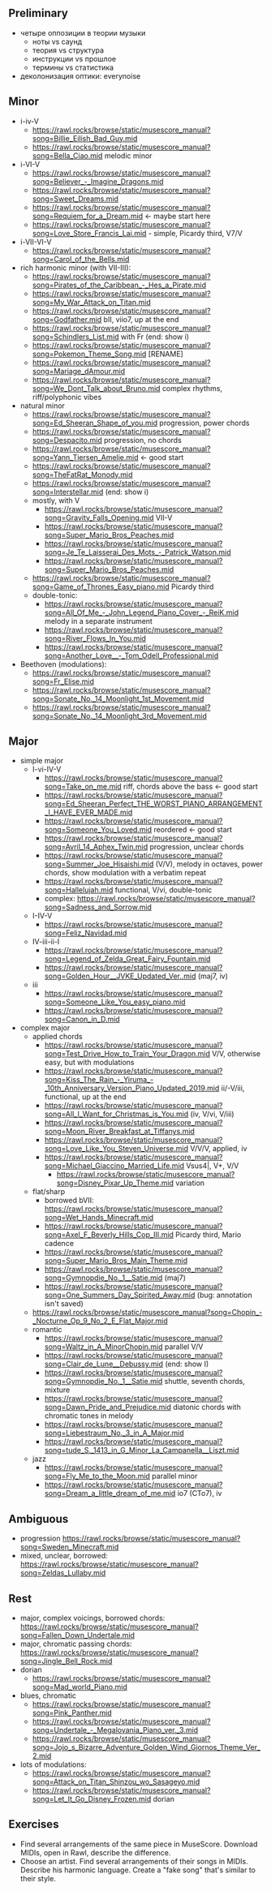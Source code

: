 
Preliminary
---

- четыре оппозиции в теории музыки
   - ноты vs саунд
   - теория vs структура
   - инструкции vs прошлое
   - термины vs статистика
- деколонизация оптики: everynoise

Minor
---

- i-iv-V
   - https://rawl.rocks/browse/static/musescore_manual?song=Billie_Eilish_Bad_Guy.mid 
   - https://rawl.rocks/browse/static/musescore_manual?song=Bella_Ciao.mid melodic minor
- i-VI-V
   - https://rawl.rocks/browse/static/musescore_manual?song=Believer_-_Imagine_Dragons.mid
   - https://rawl.rocks/browse/static/musescore_manual?song=Sweet_Dreams.mid
   - https://rawl.rocks/browse/static/musescore_manual?song=Requiem_for_a_Dream.mid <- maybe start here
   - https://rawl.rocks/browse/static/musescore_manual?song=Love_Store_Francis_Lai.mid - simple, Picardy third, V7/V
- i-VII-VI-V
  - https://rawl.rocks/browse/static/musescore_manual?song=Carol_of_the_Bells.mid
- rich harmonic minor (with VII-III):
   - https://rawl.rocks/browse/static/musescore_manual?song=Pirates_of_the_Caribbean_-_Hes_a_Pirate.mid
   - https://rawl.rocks/browse/static/musescore_manual?song=My_War_Attack_on_Titan.mid
   - https://rawl.rocks/browse/static/musescore_manual?song=Godfather.mid bII, viio7, up at the end
   - https://rawl.rocks/browse/static/musescore_manual?song=Schindlers_List.mid with Fr (end: show i)
   - https://rawl.rocks/browse/static/musescore_manual?song=Pokemon_Theme_Song.mid [RENAME]
   - https://rawl.rocks/browse/static/musescore_manual?song=Mariage_dAmour.mid
   - https://rawl.rocks/browse/static/musescore_manual?song=We_Dont_Talk_about_Bruno.mid complex rhythms, riff/polyphonic vibes
- natural minor
   - https://rawl.rocks/browse/static/musescore_manual?song=Ed_Sheeran_Shape_of_you.mid progression, power chords
   - https://rawl.rocks/browse/static/musescore_manual?song=Despacito.mid progression, no chords
   - https://rawl.rocks/browse/static/musescore_manual?song=Yann_Tiersen_Amelie.mid <- good start
   - https://rawl.rocks/browse/static/musescore_manual?song=TheFatRat_Monody.mid
   - https://rawl.rocks/browse/static/musescore_manual?song=Interstellar.mid (end: show i)
   - mostly, with V
      - https://rawl.rocks/browse/static/musescore_manual?song=Gravity_Falls_Opening.mid VII-V
      - https://rawl.rocks/browse/static/musescore_manual?song=Super_Mario_Bros_Peaches.mid
      - https://rawl.rocks/browse/static/musescore_manual?song=Je_Te_Laisserai_Des_Mots_-_Patrick_Watson.mid
      - https://rawl.rocks/browse/static/musescore_manual?song=Super_Mario_Bros_Peaches.mid
   - https://rawl.rocks/browse/static/musescore_manual?song=Game_of_Thrones_Easy_piano.mid Picardy third
   - double-tonic:
      - https://rawl.rocks/browse/static/musescore_manual?song=All_Of_Me_-_John_Legend_Piano_Cover_-_ReiK.mid melody in a separate instrument
      - https://rawl.rocks/browse/static/musescore_manual?song=River_Flows_In_You.mid
      - https://rawl.rocks/browse/static/musescore_manual?song=Another_Love__-_Tom_Odell_Professional.mid
- Beethoven (modulations):
   - https://rawl.rocks/browse/static/musescore_manual?song=Fr_Elise.mid
   - https://rawl.rocks/browse/static/musescore_manual?song=Sonate_No._14_Moonlight_1st_Movement.mid
   - https://rawl.rocks/browse/static/musescore_manual?song=Sonate_No._14_Moonlight_3rd_Movement.mid

Major
---

- simple major
   - I-vi-IV-V
      - https://rawl.rocks/browse/static/musescore_manual?song=Take_on_me.mid riff, chords above the bass <- good start
      - https://rawl.rocks/browse/static/musescore_manual?song=Ed_Sheeran_Perfect_THE_WORST_PIANO_ARRANGEMENT_I_HAVE_EVER_MADE.mid
      - https://rawl.rocks/browse/static/musescore_manual?song=Someone_You_Loved.mid reordered <- good start
      - https://rawl.rocks/browse/static/musescore_manual?song=Avril_14_Aphex_Twin.mid progression, unclear chords
      - https://rawl.rocks/browse/static/musescore_manual?song=Summer_Joe_Hisaishi.mid (V/V), melody in octaves, power chords, show modulation with a verbatim repeat
      - https://rawl.rocks/browse/static/musescore_manual?song=Hallelujah.mid functional, V/vi, double-tonic
      - complex: https://rawl.rocks/browse/static/musescore_manual?song=Sadness_and_Sorrow.mid
   - I-IV-V
      - https://rawl.rocks/browse/static/musescore_manual?song=Feliz_Navidad.mid
   - IV-iii-ii-I
      - https://rawl.rocks/browse/static/musescore_manual?song=Legend_of_Zelda_Great_Fairy_Fountain.mid
      - https://rawl.rocks/browse/static/musescore_manual?song=Golden_Hour__JVKE_Updated_Ver..mid (maj7, iv)
   - iii
      - https://rawl.rocks/browse/static/musescore_manual?song=Someone_Like_You_easy_piano.mid
      - https://rawl.rocks/browse/static/musescore_manual?song=Canon_in_D.mid
- complex major
   - applied chords
      - https://rawl.rocks/browse/static/musescore_manual?song=Test_Drive_How_to_Train_Your_Dragon.mid V/V, otherwise easy, but with modulations
      - https://rawl.rocks/browse/static/musescore_manual?song=Kiss_The_Rain_-_Yiruma_-_10th_Anniversary_Version_Piano_Updated_2019.mid ii/-V/iii, functional, up at the end
      - https://rawl.rocks/browse/static/musescore_manual?song=All_I_Want_for_Christmas_is_You.mid (iv, V/vi, V/iii)
      - https://rawl.rocks/browse/static/musescore_manual?song=Moon_River_Breakfast_at_Tiffanys.mid
      - https://rawl.rocks/browse/static/musescore_manual?song=Love_Like_You_Steven_Universe.mid V/V/V, applied, iv
      - https://rawl.rocks/browse/static/musescore_manual?song=Michael_Giaccino_Married_Life.mid Vsus4|, V+, V/V
         - https://rawl.rocks/browse/static/musescore_manual?song=Disney_Pixar_Up_Theme.mid variation 
   - flat/sharp
      - borrowed bVII: https://rawl.rocks/browse/static/musescore_manual?song=Wet_Hands_Minecraft.mid
      - https://rawl.rocks/browse/static/musescore_manual?song=Axel_F_Beverly_Hills_Cop_III.mid Picardy third, Mario cadence
      - https://rawl.rocks/browse/static/musescore_manual?song=Super_Mario_Bros_Main_Theme.mid
      - https://rawl.rocks/browse/static/musescore_manual?song=Gymnopdie_No._1__Satie.mid (maj7)
      - https://rawl.rocks/browse/static/musescore_manual?song=One_Summers_Day_Spirited_Away.mid (bug: annotation isn't saved)   
   - https://rawl.rocks/browse/static/musescore_manual?song=Chopin_-_Nocturne_Op_9_No_2_E_Flat_Major.mid
   - romantic
      - https://rawl.rocks/browse/static/musescore_manual?song=Waltz_in_A_MinorChopin.mid parallel V/V
      - https://rawl.rocks/browse/static/musescore_manual?song=Clair_de_Lune__Debussy.mid (end: show I)
      - https://rawl.rocks/browse/static/musescore_manual?song=Gymnopdie_No._1__Satie.mid shuttle, seventh chords, mixture
      - https://rawl.rocks/browse/static/musescore_manual?song=Dawn_Pride_and_Prejudice.mid diatonic chords with chromatic tones in melody
      - https://rawl.rocks/browse/static/musescore_manual?song=Liebestraum_No._3_in_A_Major.mid
      - https://rawl.rocks/browse/static/musescore_manual?song=tude_S._1413_in_G_Minor_La_Campanella__Liszt.mid
   - jazz
      - https://rawl.rocks/browse/static/musescore_manual?song=Fly_Me_to_the_Moon.mid parallel minor
      - https://rawl.rocks/browse/static/musescore_manual?song=Dream_a_little_dream_of_me.mid io7 (CTo7), iv

Ambiguous
---

- progression https://rawl.rocks/browse/static/musescore_manual?song=Sweden_Minecraft.mid
- mixed, unclear, borrowed: https://rawl.rocks/browse/static/musescore_manual?song=Zeldas_Lullaby.mid

Rest
---

- major, complex voicings, borrowed chords: https://rawl.rocks/browse/static/musescore_manual?song=Fallen_Down_Undertale.mid
- major, chromatic passing chords: https://rawl.rocks/browse/static/musescore_manual?song=Jingle_Bell_Rock.mid
- dorian
   - https://rawl.rocks/browse/static/musescore_manual?song=Mad_world_Piano.mid
- blues, chromatic
   - https://rawl.rocks/browse/static/musescore_manual?song=Pink_Panther.mid
   - https://rawl.rocks/browse/static/musescore_manual?song=Undertale_-_Megalovania_Piano_ver._3.mid
   - https://rawl.rocks/browse/static/musescore_manual?song=Jojo_s_Bizarre_Adventure_Golden_Wind_Giornos_Theme_Ver_2.mid
- lots of modulations:
   - https://rawl.rocks/browse/static/musescore_manual?song=Attack_on_Titan_Shinzou_wo_Sasageyo.mid
   - https://rawl.rocks/browse/static/musescore_manual?song=Let_It_Go_Disney_Frozen.mid dorian
   

Exercises
---

- Find several arrangements of the same piece in MuseScore. Download MIDIs, open in Rawl, describe the difference.
- Choose an artist. Find several arrangements of their songs in MIDIs. Describe his harmonic language. Create a "fake song" that's similar to their style.
